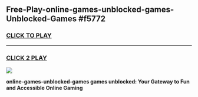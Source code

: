 
## Free-Play-online-games-unblocked-games-Unblocked-Games #f5772
<h3>
<a href="https://news.freeplayer.one?title=online-games-unblocked-games&ref=8M">CLICK TO PLAY</a></h3>
<hr>

<h3>
<a href="https://news.freeplayer.one?title=online-games-unblocked-games&ref=8M">CLICK 2 PLAY</a>
  
</h3>

<a href="https://news.freeplayer.one?title=online-games-unblocked-games&ref=8M"><img src="https://clearcache.store/games.png"></a>


**online-games-unblocked-games games unblocked: Your Gateway to Fun and Accessible Online Gaming**

